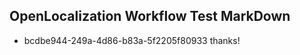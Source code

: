 ## OpenLocalization Workflow Test MarkDown
* bcdbe944-249a-4d86-b83a-5f2205f80933 thanks!

<!--HONumber=Jul16_HO3-->


